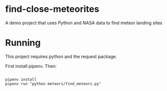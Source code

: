 # find-close-meteorites
A demo project that uses Python and NASA data to find meteor landing sites

# Running
This project requires python and the request package.

First install pipenv. Then:

```

pipenv install
pipenv run "python meteors/find_meteors.py"

```
